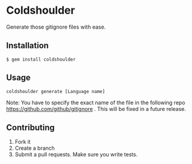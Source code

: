 # Coldshoulder

Generate those gitignore files with ease.

## Installation

    $ gem install coldshoulder

## Usage

    coldshoulder generate [Language name]

Note:  You have to specify the exact name of the file in the following repo https://github.com/github/gitignore .  This will be fixed in a future release.

## Contributing

1. Fork it
2. Create a branch
3. Submit a pull requests.  Make sure you write tests.
